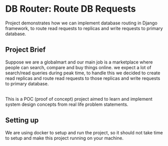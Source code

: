 # DB Router: Route DB Requests

Project demonstrates how we can implement database routing in  Django framework,  to route read requests to replicas and write requests to primary database.

## Project Brief

Suppose we are a globalmart and our main job is a marketplace where people can search, compare and buy things online. we expect a lot of search/read queries during peak time, to handle this we decided to create read replicas and route read requests to those replicas and write requests to primary database. <br><br>

This is a POC (proof of concept) project aimed to learn and implement system design concepts from real life problem statements.

## Setting up

We are using docker to setup and run the project, so it should not take time to setup and make this project running on your machine.